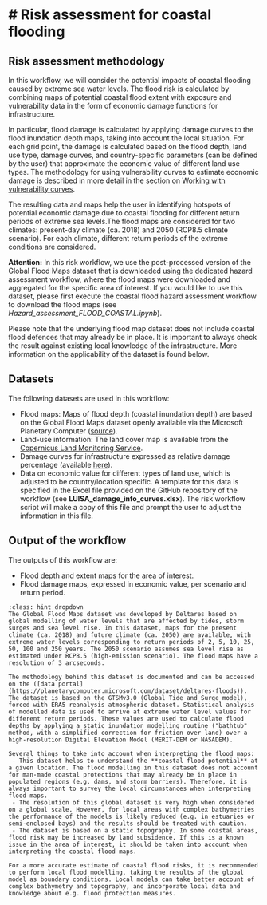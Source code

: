 # # Risk assessment for coastal flooding

## Risk assessment methodology

In this workflow, we will consider the potential impacts of coastal flooding caused by extreme sea water levels. The flood risk is calculated by combining maps of potential coastal flood extent with exposure and vulnerability data in the form of economic damage functions for infrastructure. 

In particular, flood damage is calculated by applying damage curves to the flood inundation depth maps, taking into account the local situation. For each grid point, the damage is calculated based on the flood depth, land use type, damage curves, and country-specific parameters (can be defined by the user) that approximate the economic value of different land use types. The methodology for using vulnerability curves to estimate economic damage is described in more detail in the section on [Working with vulnerability curves](https://handbook.climaax.eu/notebooks/workflows/vulnerability-curves-adjustment.html).

The resulting data and maps help the user in identifying hotspots of potential economic damage due to coastal flooding for different return periods of extreme sea levels.The flood maps are considered for two climates: present-day climate (ca. 2018) and 2050 (RCP8.5 climate scenario). For each climate, different return periods of the extreme conditions are considered.

**Attention:** In this risk workflow, we use the post-processed version of the Global Flood Maps dataset that is downloaded using the dedicated hazard assessment workflow, where the flood maps were downloaded and aggregated for the specific area of interest. If you would like to use this dataset, please first execute the coastal flood hazard assessment workflow to download the flood maps (see *Hazard_assessment_FLOOD_COASTAL.ipynb*).

Please note that the underlying flood map dataset does not include coastal flood defences that may already be in place. It is important to always check the result against existing local knowledge of the infrastructure. More information on the applicability of the dataset is found below.

## Datasets

The following datasets are used in this workflow:

- Flood maps: Maps of flood depth (coastal inundation depth) are based on the Global Flood Maps dataset openly available via the Microsoft Planetary Computer ([source](https://planetarycomputer.microsoft.com/dataset/deltares-floods)). 
- Land-use information: The land cover map is available from the [Copernicus Land Monitoring Service](https://land.copernicus.eu/pan-european/corine-land-cover).
- Damage curves for infrastructure expressed as relative damage percentage (available [here](https://publications.jrc.ec.europa.eu/repository/handle/JRC105688)).
- Data on economic value for different types of land use, which is adjusted to be country/location specific. A template for this data is specified in the Excel file provided on the GitHub repository of the workflow (see **LUISA_damage_info_curves.xlsx**). The risk workflow script will make a copy of this file and prompt the user to adjust the information in this file.

## Output of the workflow

The outputs of this workflow are:  
 - Flood depth and extent maps for the area of interest.
 - Flood damage maps, expressed in economic value, per scenario and return period.
 

`````{admonition} Global Flood Maps dataset and its applicability for local risk assessment
:class: hint dropdown
The Global Flood Maps dataset was developed by Deltares based on global modelling of water levels that are affected by tides, storm surges and sea level rise. In this dataset, maps for the present climate (ca. 2018) and future climate (ca. 2050) are available, with extreme water levels corresponding to return periods of 2, 5, 10, 25, 50, 100 and 250 years. The 2050 scenario assumes sea level rise as estimated under RCP8.5 (high-emission scenario). The flood maps have a resolution of 3 arcseconds.

The methodology behind this dataset is documented and can be accessed on the ([data portal](https://planetarycomputer.microsoft.com/dataset/deltares-floods)). The dataset is based on the GTSMv3.0 (Global Tide and Surge model), forced with ERA5 reanalysis atmospheric dataset. Statistical analysis of modelled data is used to arrive at extreme water level values for different return periods. These values are used to calculate flood depths by applying a static inundation modelling routine ("bathtub" method, with a simplified correction for friction over land) over a high-resolution Digital Elevation Model (MERIT-DEM or NASADEM). 

Several things to take into account when interpreting the flood maps:
 - This dataset helps to understand the **coastal flood potential** at a given location. The flood modelling in this dataset does not account for man-made coastal protections that may already be in place in populated regions (e.g. dams, and storm barriers). Therefore, it is always important to survey the local circumstances when interpreting flood maps.
 - The resolution of this global dataset is very high when considered on a global scale. However, for local areas with complex bathymetries the performance of the models is likely reduced (e.g. in estuaries or semi-enclosed bays) and the results should be treated with caution.
 - The dataset is based on a static topography. In some coastal areas, flood risk may be increased by land subsidence. If this is a known issue in the area of interest, it should be taken into account when interpreting the coastal flood maps.

For a more accurate estimate of coastal flood risks, it is recommended to perform local flood modelling, taking the results of the global model as boundary conditions. Local models can take better account of complex bathymetry and topography, and incorporate local data and knowledge about e.g. flood protection measures.
`````

